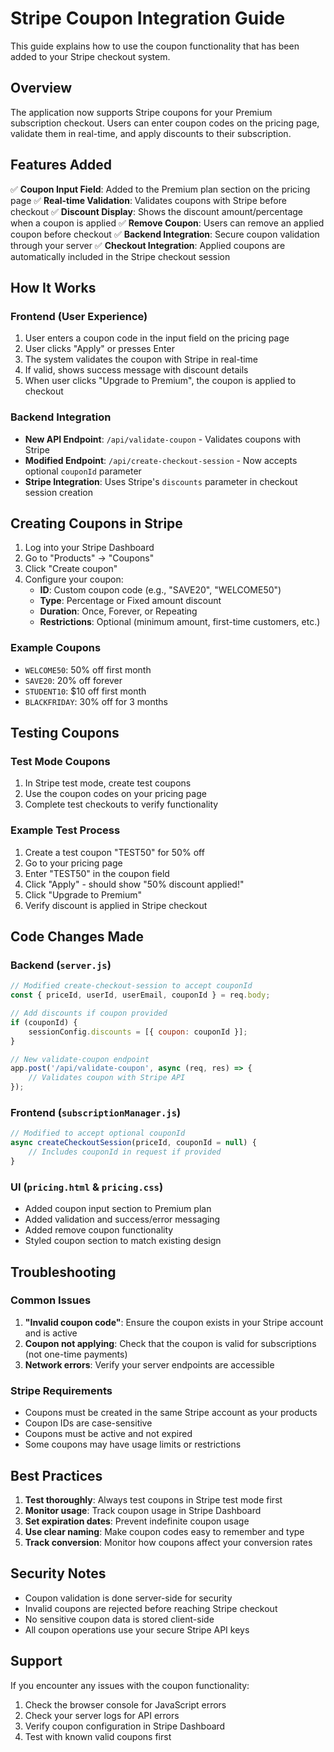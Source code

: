 # Stripe Coupon Integration Guide

This guide explains how to use the coupon functionality that has been added to your Stripe checkout system.

## Overview

The application now supports Stripe coupons for your Premium subscription checkout. Users can enter coupon codes on the pricing page, validate them in real-time, and apply discounts to their subscription.

## Features Added

✅ **Coupon Input Field**: Added to the Premium plan section on the pricing page
✅ **Real-time Validation**: Validates coupons with Stripe before checkout
✅ **Discount Display**: Shows the discount amount/percentage when a coupon is applied
✅ **Remove Coupon**: Users can remove an applied coupon before checkout
✅ **Backend Integration**: Secure coupon validation through your server
✅ **Checkout Integration**: Applied coupons are automatically included in the Stripe checkout session

## How It Works

### Frontend (User Experience)
1. User enters a coupon code in the input field on the pricing page
2. User clicks "Apply" or presses Enter
3. The system validates the coupon with Stripe in real-time
4. If valid, shows success message with discount details
5. When user clicks "Upgrade to Premium", the coupon is applied to checkout

### Backend Integration
- **New API Endpoint**: `/api/validate-coupon` - Validates coupons with Stripe
- **Modified Endpoint**: `/api/create-checkout-session` - Now accepts optional `couponId` parameter
- **Stripe Integration**: Uses Stripe's `discounts` parameter in checkout session creation

## Creating Coupons in Stripe

1. Log into your Stripe Dashboard
2. Go to "Products" → "Coupons"
3. Click "Create coupon"
4. Configure your coupon:
   - **ID**: Custom coupon code (e.g., "SAVE20", "WELCOME50")
   - **Type**: Percentage or Fixed amount discount
   - **Duration**: Once, Forever, or Repeating
   - **Restrictions**: Optional (minimum amount, first-time customers, etc.)

### Example Coupons
- `WELCOME50`: 50% off first month
- `SAVE20`: 20% off forever
- `STUDENT10`: $10 off first month
- `BLACKFRIDAY`: 30% off for 3 months

## Testing Coupons

### Test Mode Coupons
1. In Stripe test mode, create test coupons
2. Use the coupon codes on your pricing page
3. Complete test checkouts to verify functionality

### Example Test Process
1. Create a test coupon "TEST50" for 50% off
2. Go to your pricing page
3. Enter "TEST50" in the coupon field
4. Click "Apply" - should show "50% discount applied!"
5. Click "Upgrade to Premium"
6. Verify discount is applied in Stripe checkout

## Code Changes Made

### Backend (`server.js`)
```javascript
// Modified create-checkout-session to accept couponId
const { priceId, userId, userEmail, couponId } = req.body;

// Add discounts if coupon provided
if (couponId) {
    sessionConfig.discounts = [{ coupon: couponId }];
}

// New validate-coupon endpoint
app.post('/api/validate-coupon', async (req, res) => {
    // Validates coupon with Stripe API
});
```

### Frontend (`subscriptionManager.js`)
```javascript
// Modified to accept optional couponId
async createCheckoutSession(priceId, couponId = null) {
    // Includes couponId in request if provided
}
```

### UI (`pricing.html` & `pricing.css`)
- Added coupon input section to Premium plan
- Added validation and success/error messaging
- Added remove coupon functionality
- Styled coupon section to match existing design

## Troubleshooting

### Common Issues
1. **"Invalid coupon code"**: Ensure the coupon exists in your Stripe account and is active
2. **Coupon not applying**: Check that the coupon is valid for subscriptions (not one-time payments)
3. **Network errors**: Verify your server endpoints are accessible

### Stripe Requirements
- Coupons must be created in the same Stripe account as your products
- Coupon IDs are case-sensitive
- Coupons must be active and not expired
- Some coupons may have usage limits or restrictions

## Best Practices

1. **Test thoroughly**: Always test coupons in Stripe test mode first
2. **Monitor usage**: Track coupon usage in Stripe Dashboard
3. **Set expiration dates**: Prevent indefinite coupon usage
4. **Use clear naming**: Make coupon codes easy to remember and type
5. **Track conversion**: Monitor how coupons affect your conversion rates

## Security Notes

- Coupon validation is done server-side for security
- Invalid coupons are rejected before reaching Stripe checkout
- No sensitive coupon data is stored client-side
- All coupon operations use your secure Stripe API keys

## Support

If you encounter any issues with the coupon functionality:
1. Check the browser console for JavaScript errors
2. Check your server logs for API errors
3. Verify coupon configuration in Stripe Dashboard
4. Test with known valid coupons first 